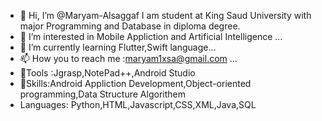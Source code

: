 - 👋 Hi, I’m @Maryam-Alsaggaf I am student at King Saud University with major Programming and Database in diploma degree.
- 👀 I’m interested in Mobile Appliction and Artificial Intelligence ...
- 🌱 I’m currently learning Flutter,Swift language...
- 📫 How you to reach me :maryam1xsa@gmail.com ...
- 👀Tools :Jgrasp,NotePad++,Android Studio
- 🌱Skills:Android Appliction Development,Object-oriented programming,Data Structure Algorithem
- Languages: Python,HTML,Javascript,CSS,XML,Java,SQL
                                      

                                     
                                    
                                    
